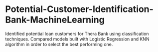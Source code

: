 # Potential-Customer-Identification-Bank-MachineLearning
Identified potential loan customers for Thera Bank using classification techniques. Compared models built with Logistic Regression and KNN algorithm in order to select the best performing one.
